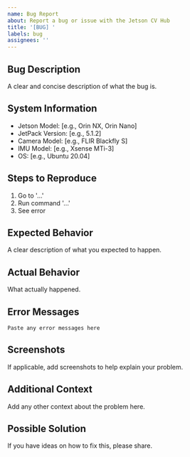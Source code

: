 ```yaml
---
name: Bug Report
about: Report a bug or issue with the Jetson CV Hub
title: '[BUG] '
labels: bug
assignees: ''
---
```


## Bug Description
A clear and concise description of what the bug is.

## System Information
- Jetson Model: [e.g., Orin NX, Orin Nano]
- JetPack Version: [e.g., 5.1.2]
- Camera Model: [e.g., FLIR Blackfly S]
- IMU Model: [e.g., Xsense MTi-3]
- OS: [e.g., Ubuntu 20.04]

## Steps to Reproduce
1. Go to '...'
2. Run command '...'
3. See error

## Expected Behavior
A clear description of what you expected to happen.

## Actual Behavior
What actually happened.

## Error Messages
```
Paste any error messages here
```

## Screenshots
If applicable, add screenshots to help explain your problem.

## Additional Context
Add any other context about the problem here.

## Possible Solution
If you have ideas on how to fix this, please share.
